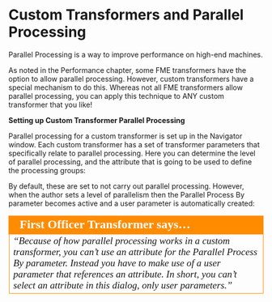 # Custom Transformers and Parallel Processing

Parallel Processing is a way to improve performance on high-end machines.

As noted in the Performance chapter, some FME transformers have the option to allow parallel processing. However, custom transformers have a special mechanism to do this. Whereas not all FME transformers allow parallel processing, you can apply this technique to ANY custom transformer that you like!

**Setting up Custom Transformer Parallel Processing**

Parallel processing for a custom transformer is set up in the Navigator window.
Each custom transformer has a set of transformer parameters that specifically relate to parallel processing. Here you can determine the level of parallel processing, and the attribute that is going to be used to define the processing groups:

By default, these are set to not carry out parallel processing. However, when the author sets a level of parallelism then the Parallel Process By parameter becomes active and a user parameter is automatically created:

<table style="border-spacing: 0px">
<tr>
<td style="vertical-align:middle;background-color:darkorange;border: 2px solid darkorange">
<i class="fa fa-quote-left fa-lg fa-pull-left fa-fw" style="color:white;padding-right: 12px;vertical-align:text-top"></i>
<span style="color:white;font-size:x-large;font-weight: bold;font-family:serif">First Officer Transformer says…</span>
</td>
</tr>

<tr>
<td style="border: 1px solid darkorange">
<span style="font-family:serif; font-style:italic; font-size:larger">
“Because of how parallel processing works in a custom transformer, you
can’t use an attribute for the Parallel Process By parameter. Instead you
have to make use of a user parameter that references an attribute.
In short, you can’t select an attribute in this dialog, only user parameters.”
</span>
</td>
</tr>
</table>